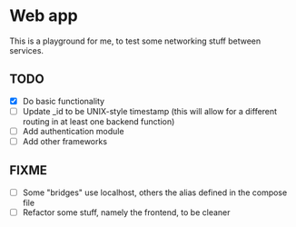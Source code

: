 # Web app

This is a playground for me, to test some networking stuff between services.

## TODO

- [x] Do basic functionality
- [ ] Update _id to be UNIX-style timestamp (this will allow for a different
  routing in at least one backend function)
- [ ] Add authentication module
- [ ] Add other frameworks

## FIXME

- [ ] Some "bridges" use localhost, others the alias defined in the compose file
- [ ] Refactor some stuff, namely the frontend, to be cleaner